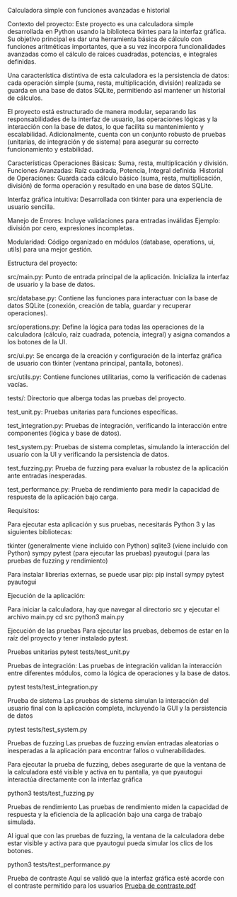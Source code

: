 Calculadora simple con funciones avanzadas e historial

Contexto del proyecto:
Este proyecto es una calculadora simple desarrollada en Python usando la biblioteca
tkintes para la interfaz gráfica. Su objetivo principal es dar una herramienta básica
de cálculo con funciones aritméticas importantes, que a su vez incorpora funcionalidades
avanzadas como el cálculo de raices cuadradas, potencias, e integrales definidas.

Una característica distintiva de esta calculadora es la persistencia de datos: 
cada operación simple (suma, resta, multiplicación, división) realizada se guarda en 
una base de datos SQLite, permitiendo así mantener un historial de cálculos. 

El proyecto está estructurado de manera modular, separando las responsabilidades de la interfaz 
de usuario, las operaciones lógicas y la interacción con la base de datos, lo que facilita 
su mantenimiento y escalabilidad. Adicionalmente, cuenta con un conjunto robusto de pruebas 
(unitarias, de integración y de sistema) para asegurar su correcto funcionamiento y estabilidad.


Características
Operaciones Básicas: Suma, resta, multiplicación y división.
Funciones Avanzadas:
Raíz cuadrada, Potencia, Integral definida 
​
Historial de Operaciones: Guarda cada cálculo básico (suma, resta, multiplicación, división) de forma 
operación y resultado en una base de datos SQLite.

Interfaz gráfica intuitiva: Desarrollada con tkinter para una experiencia de usuario sencilla.

Manejo de Errores: Incluye validaciones para entradas inválidas Ejemplo: división por cero, expresiones incompletas.

Modularidad: Código organizado en módulos (database, operations, ui, utils) para una mejor gestión.

Estructura del proyecto:

src/main.py: Punto de entrada principal de la aplicación. Inicializa la interfaz de usuario y la base de datos.

src/database.py: Contiene las funciones para interactuar con la base de datos SQLite (conexión, creación de tabla, guardar y recuperar operaciones).

src/operations.py: Define la lógica para todas las operaciones de la calculadora (cálculo, raíz cuadrada, potencia, integral) y asigna comandos a los botones de la UI.

src/ui.py: Se encarga de la creación y configuración de la interfaz gráfica de usuario con tkinter (ventana principal, pantalla, botones).

src/utils.py: Contiene funciones utilitarias, como la verificación de cadenas vacías.

tests/: Directorio que alberga todas las pruebas del proyecto.

test_unit.py: Pruebas unitarias para funciones específicas.

test_integration.py: Pruebas de integración, verificando la interacción entre componentes (lógica y base de datos).

test_system.py: Pruebas de sistema completas, simulando la interacción del usuario con la UI y verificando la persistencia de datos.

test_fuzzing.py: Prueba de fuzzing para evaluar la robustez de la aplicación ante entradas inesperadas.

test_performance.py: Prueba de rendimiento para medir la capacidad de respuesta de la aplicación bajo carga.

Requisitos:

Para ejecutar esta aplicación y sus pruebas, necesitarás Python 3 y las siguientes bibliotecas:

tkinter (generalmente viene incluido con Python)
sqlite3 (viene incluido con Python)
sympy
pytest (para ejecutar las pruebas)
pyautogui (para las pruebas de fuzzing y rendimiento)

Para instalar librerias externas, se puede usar pip:
pip install sympy pytest pyautogui

Ejecución de la aplicación:

Para iniciar la calculadora, hay que navegar al directorio src y ejecutar el archivo main.py
cd src
python3 main.py

Ejecución de las pruebas
Para ejecutar las pruebas, debemos de estar en la raíz del proyecto y tener instalado pytest.

Pruebas unitarias
pytest tests/test_unit.py

Pruebas de integración:
Las pruebas de integración validan la interacción entre diferentes módulos, 
como la lógica de operaciones y la base de datos.

pytest tests/test_integration.py

Prueba de sistema
Las pruebas de sistema simulan la interacción del usuario final con la aplicación completa, 
incluyendo la GUI y la persistencia de datos

pytest tests/test_system.py

Pruebas de fuzzing
Las pruebas de fuzzing envían entradas aleatorias o inesperadas a la aplicación para encontrar
 fallos o vulnerabilidades.

Para ejecutar la prueba de fuzzing, debes asegurarte de que la ventana de la calculadora esté 
visible y activa en tu pantalla, ya que pyautogui interactúa directamente con la interfaz gráfica

python3 tests/test_fuzzing.py

Pruebas de rendimiento
Las pruebas de rendimiento miden la capacidad de respuesta y la eficiencia de la aplicación bajo una carga de trabajo simulada.

Al igual que con las pruebas de fuzzing, la ventana de la calculadora debe estar visible y activa 
para que pyautogui pueda simular los clics de los botones.

python3 tests/test_performance.py

Prueba de contraste
Aquí se validó que la interfaz gráfica esté acorde con el contraste permitido para los usuarios
[Prueba de contraste.pdf](https://github.com/user-attachments/files/20402375/Prueba.de.contraste.pdf)

